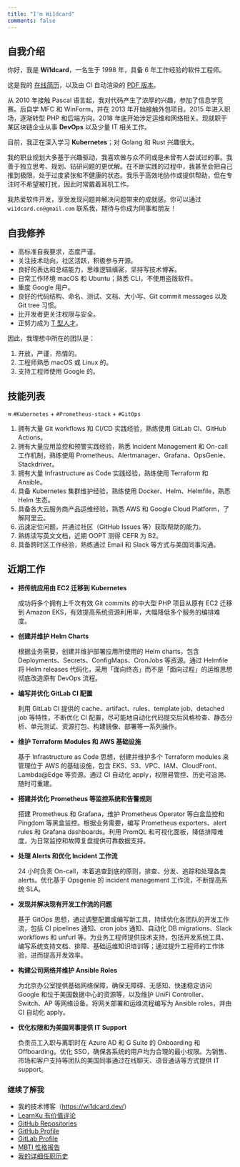 ```yaml
---
title: "I'm Wi1dcard"
comments: false
---
```


<!--more-->

## 自我介绍

<div class="card">

你好，我是 **Wi1dcard**，一名生于 1998 年，具备 6 年工作经验的软件工程师。

这是我的 [在线简历](https://wi1dcard.dev/resume/)，以及由 CI 自动渲染的 [PDF 版本](https://wi1dcard.dev/resume/Weizhe-Sun-Resume.pdf)。

从 2010 年接触 Pascal 语言起，我对代码产生了浓厚的兴趣，参加了信息学竞赛。后自学 MFC 和 WinForm，并在 2013 年开始接触外包项目。2015 年进入职场，逐渐转型 PHP 和后端方向。2018 年底开始涉足运维和网络相关。现就职于某区块链企业从事 **DevOps** 以及少量 IT 相关工作。

目前，我正在深入学习 **Kubernetes**；对 Golang 和 Rust 兴趣很大。

我的职业规划大多基于兴趣驱动，我喜欢做与众不同或是未曾有人尝试过的事。我善于独立思考、规划、钻研问题的更优解。在不断实践的过程中，我甚至会把自己推到极限，处于过度紧张和不健康的状态。我乐于高效地协作或提供帮助，但在专注时不希望被打扰，因此时常戴着耳机工作。

我热爱软件开发，享受发现问题并解决问题带来的成就感。你可以通过 `wi1dcard.cn@gmail.com` 联系我，期待与你成为同事和朋友！

</div>

## 自我修养

<div class="card">

- 高标准自我要求，态度严谨。
- 关注技术动向，社区活跃，积极参与开源。
- 良好的表达和总结能力，思维逻辑缜密，坚持写技术博客。
- 日常工作环境 macOS 和 Ubuntu；熟悉 CLI，不使用盗版软件。
- 重度 Google 用户。
- 良好的代码结构、命名、测试、文档、大小写、Git commit messages 以及 Git tree 习惯。
- 比开发者更关注权限与安全。
- 正努力成为 [T 型人才](https://en.wikipedia.org/wiki/T-shaped_skills)。

因此，我理想中所在的团队是：

1. 开放，严谨，热情的。
2. 工程师熟悉 macOS 或 Linux 的。
3. 支持工程师使用 Google 的。

</div>

## 技能列表

<div class="card">

≈ `#Kubernetes` + `#Prometheus-stack` + `#GitOps`

1. 拥有大量 Git workflows 和 CI/CD 实践经验，熟练使用 GitLab CI、GitHub Actions。
2. 拥有大量应用监控和预警实践经验，熟悉 Incident Management 和 On-call 工作机制，熟练使用 Prometheus、Alertmanager、Grafana、OpsGenie、Stackdriver。
3. 拥有大量 Infrastructure as Code 实践经验，熟练使用 Terraform 和 Ansible。
4. 具备 Kubernetes 集群维护经验，熟练使用 Docker、Helm、Helmfile，熟悉 Helm 生态。
5. 具备各大云服务商产品运维经验，熟悉 AWS 和 Google Cloud Platform，了解阿里云。
6. 迅速定位问题，并通过社区（GitHub Issues 等）获取帮助的能力。
7. 熟练读写英文文档，近期 OOPT 测得 CEFR 为 B2。
8. 具备跨时区工作经验，熟练通过 Email 和 Slack 等方式与美国同事沟通。

</div>

## 近期工作

<div class="card">

- **把传统应用由 EC2 迁移到 Kubernetes**

  成功将多个拥有上千次有效 Git commits 的中大型 PHP 项目从原有 EC2 迁移到 Amazon EKS，有效提高系统资源利用率，大幅降低多个服务的编排难度。

- **创建并维护 Helm Charts**

  根据业务需要，创建并维护部署应用所使用的 Helm charts，包含 Deployments、Secrets、ConfigMaps、CronJobs 等资源。通过 Helmfile 将 Helm releases 代码化，采用「面向终态」而不是「面向过程」的运维思想彻底改造原有 DevOps 流程。

- **编写并优化 GitLab CI 配置**

  利用 GitLab CI 提供的 cache、artifact、rules、template job、detached job 等特性，不断优化 CI 配置，尽可能地自动化代码提交后风格检查、静态分析、单元测试、资源打包、构建镜像、部署等一系列操作。

- **维护 Terraform Modules 和 AWS 基础设施**

  基于 Infrastructure as Code 思想，创建并维护多个 Terraform modules 来管理位于 AWS 的基础设施，包含 EKS、S3、VPC、IAM、CloudFront、Lambda@Edge 等资源。通过 CI 自动化 apply，权限易管控、历史可追溯、随时可重建。

- **搭建并优化 Prometheus 等监控系统和告警规则**

  搭建 Prometheus 和 Grafana，维护 Prometheus Operator 等白盒监控和 Pingdom 等黑盒监控。根据业务需要，编写 Prometheus exporters、alert rules 和 Grafana dashboards。利用 PromQL 和可视化面板，降低排障难度，为日常监控和故障复盘提供可靠数据支持。

- **处理 Alerts 和优化 Incident 工作流**

  24 小时负责 On-call，本着追查到底的原则，排查、分发、追踪和处理各类 alerts。优化基于 Opsgenie 的 incident management 工作流，不断提高系统 SLA。

- **发现并解决现有开发工作流的问题**

  基于 GitOps 思想，通过调整配置或编写新工具，持续优化各团队的开发工作流，包括 CI pipelines 通知、cron jobs 通知、自动化 DB migrations、Slack workflows 和 unfurl 等。为业务工程师提供技术支持，包括开发系统工具、编写系统支持文档、排障、基础运维知识培训等；通过提升工程师的工作体验，进而提高开发效率。

- **构建公司网络并维护 Ansible Roles**

  为北京办公室提供基础网络保障，确保无障碍、无感知、快速稳定访问 Google 和位于美国数据中心的资源等，以及维护 UniFi Controller、Switch、AP 等网络设备。将网关部署和运维流程编写为 Ansible roles，并由 CI 自动化 apply。

- **优化权限和为美国同事提供 IT Support**

  负责员工入职与离职时在 Azure AD 和 G Suite 的 Onboarding 和 Offboarding。优化 SSO，确保各系统的用户均为合理的最小权限。为销售、市场和客户支持等团队的美国同事通过在线聊天、语音通话等方式提供 IT support。

</div>


### 继续了解我

<div class="card">

- 我的技术博客（<https://wi1dcard.dev/>）
- [LearnKu 有价值评论](https://learnku.com/users/32249/replies)
- [GitHub Repositories](https://github.com/wi1dcard?utf8=%E2%9C%93&tab=repositories&q=&type=source&language=)
- [GitHub Profile](https://github.com/wi1dcard)
- [GitLab Profile](https://gitlab.com/wi1dcard)
- [MBTI 性格报告](https://www.16personalities.com/ch/intj-%E4%BA%BA%E6%A0%BC)
- [我的详细任职历史](https://wi1dcard.dev/employment-history/)

</div>
